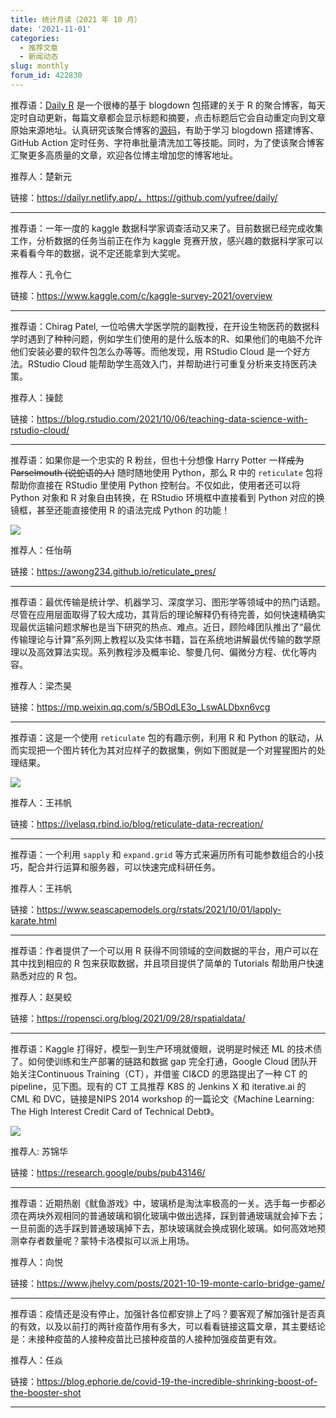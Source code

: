 ```yaml
---
title: 统计月读（2021 年 10 月）
date: '2021-11-01'
categories:
  - 推荐文章
  - 新闻动态
slug: monthly
forum_id: 422830
---
```


推荐语：[Daily R](https://dailyr.netlify.app/) 是一个很棒的基于 blogdown 包搭建的关于 R 的聚合博客，每天定时自动更新，每篇文章都会显示标题和摘要，点击标题后它会自动重定向到文章原始来源地址。认真研究该聚合博客的[源码](https://github.com/yufree/daily/)，有助于学习 blogdown 搭建博客、GitHub Action 定时任务、字符串批量清洗加工等技能。同时，为了使该聚合博客汇聚更多高质量的文章，欢迎各位博主增加您的博客地址。

推荐人：楚新元

链接：https://dailyr.netlify.app/，https://github.com/yufree/daily/

---

推荐语：一年一度的 kaggle 数据科学家调查活动又来了。目前数据已经完成收集工作，分析数据的任务当前正在作为 kaggle 竞赛开放，感兴趣的数据科学家可以来看看今年的数据，说不定还能拿到大奖呢。

推荐人：孔令仁

链接：https://www.kaggle.com/c/kaggle-survey-2021/overview

---

推荐语：Chirag Patel, 一位哈佛大学医学院的副教授，在开设生物医药的数据科学时遇到了种种问题，例如学生们使用的是什么版本的R、如果他们的电脑不允许他们安装必要的软件包怎么办等等。而他发现，用 RStudio Cloud 是一个好方法。RStudio Cloud 能帮助学生高效入门，并帮助进行可重复分析来支持医药决策。

推荐人：操懿

链接：https://blog.rstudio.com/2021/10/06/teaching-data-science-with-rstudio-cloud/

---

推荐语：如果你是一个忠实的 R 粉丝，但也十分想像 Harry Potter 一样~~成为Parselmouth (说蛇语的人)~~ 随时随地使用 Python，那么 R 中的 `reticulate` 包将帮助你直接在 RStudio 里使用 Python 控制台。不仅如此，使用者还可以将 Python 对象和 R 对象自由转换，在 RStudio 环境框中直接看到 Python 对应的换镜框，甚至还能直接使用 R 的语法完成 Python 的功能！

![](https://camo.githubusercontent.com/a5c3fe3fa49d383b3d7e50c7d8a778aa14120b1bdd43b83044c7f5f3828d8a89/68747470733a2f2f692e726564642e69742f766e6f6e6373797977316c792e706e67)

推荐人：任怡萌

链接：https://awong234.github.io/reticulate_pres/

---

推荐语：最优传输是统计学、机器学习、深度学习、图形学等领域中的热门话题。尽管在应用层面取得了较大成功，其背后的理论解释仍有待完善，如何快速精确实现最优运输问题求解也是当下研究的热点、难点。近日，顾险峰团队推出了“最优传输理论与计算”系列网上教程以及实体书籍，旨在系统地讲解最优传输的数学原理以及高效算法实现。系列教程涉及概率论、黎曼几何、偏微分方程、优化等内容。

推荐人：梁杰昊

链接：https://mp.weixin.qq.com/s/5BOdLE3o_LswALDbxn6vcg

---

推荐语：这是一个使用 `reticulate` 包的有趣示例，利用 R 和 Python 的联动，从而实现把一个图片转化为其对应样子的数据集，例如下图就是一个对猩猩图片的处理结果。

![](https://camo.githubusercontent.com/bee77d554d70598cc479180af77833ba2edaeb3ec8b3abc546fb3a443086a7fd/68747470733a2f2f6976656c6173712e7262696e642e696f2f626c6f672f7265746963756c6174652d646174612d72656372656174696f6e5f66696c65732f6d61696e2e706e67)

推荐人：王祎帆

链接：https://ivelasq.rbind.io/blog/reticulate-data-recreation/

---

推荐语：一个利用 `sapply` 和 `expand.grid` 等方式来遍历所有可能参数组合的小技巧，配合并行运算和服务器，可以快速完成科研任务。

推荐人：王祎帆

链接：https://www.seascapemodels.org/rstats/2021/10/01/lapply-karate.html

---

推荐语：作者提供了一个可以用 R 获得不同领域的空间数据的平台，用户可以在其中找到相应的 R 包来获取数据，并且项目提供了简单的 Tutorials 帮助用户快速熟悉对应的 R 包。

推荐人：赵昊蛟

链接：https://ropensci.org/blog/2021/09/28/rspatialdata/

---

推荐语：Kaggle 打得好，模型一到生产环境就傻眼，说明是时候还 ML 的技术债了。如何使训练和生产部署的链路和数据 gap 完全打通，Google Cloud 团队开始关注Continuous Training（CT），并借鉴 CI&CD 的思路提出了一种 CT 的 pipeline，见下图。现有的 CT 工具推荐 K8S 的 Jenkins X 和 iterative.ai 的 CML 和 DVC，链接是NIPS 2014 workshop 的一篇论文《Machine Learning: The High Interest Credit Card of Technical Debt》。

![](https://user-images.githubusercontent.com/55989557/138984720-3302afbc-2790-4d49-acef-6c239e3de71a.jpeg)

推荐人: 苏锦华

链接：https://research.google/pubs/pub43146/

---

推荐语：近期热剧《鱿鱼游戏》中，玻璃桥是淘汰率极高的一关。选手每一步都必须在两块外观相同的普通玻璃和钢化玻璃中做出选择，踩到普通玻璃就会掉下去；一旦前面的选手踩到普通玻璃掉下去，那块玻璃就会换成钢化玻璃。如何高效地预测幸存者数量呢？蒙特卡洛模拟可以派上用场。

推荐人：向悦

链接：https://www.jhelvy.com/posts/2021-10-19-monte-carlo-bridge-game/

---

推荐语：疫情还是没有停止，加强针各位都安排上了吗？要客观了解加强针是否真的有效，以及以前打的两针疫苗作用有多大，可以看看链接这篇文章，其主要结论是：未接种疫苗的人接种疫苗比已接种疫苗的人接种加强疫苗更有效。

推荐人：任焱

链接：https://blog.ephorie.de/covid-19-the-incredible-shrinking-boost-of-the-booster-shot

---
